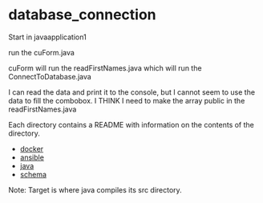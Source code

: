# database_connection
Start in javaapplication1

run the cuForm.java

cuForm will run the readFirstNames.java which will run the ConnectToDatabase.java  

I can read the data and print it to the console, but I cannot seem to use the data to fill the combobox.
I THINK  I need to make the array public in the readFirstNames.java


Each directory contains a README with information on the contents of the directory.

- [docker](src/main/docker/README.md)
- [ansible](src/main/ansible/README.md)
- [java](src/main/java/README.md)
- [schema](src/main/schema/README.md)

Note: Target is where java compiles its src directory.